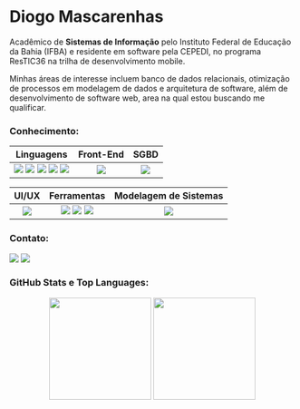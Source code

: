 # Diogo Mascarenhas 

Acadêmico de **Sistemas de Informação** pelo Instituto Federal de Educação da Bahia (IFBA) e residente em software pela CEPEDI, no programa ResTIC36 na trilha de desenvolvimento mobile.

Minhas áreas de interesse incluem banco de dados relacionais, otimização de processos em modelagem de dados e arquitetura de software, além de desenvolvimento de software web, area na qual estou buscando me qualificar.

### Conhecimento:

<div align="center">

Linguagens | Front-End | SGBD
:---------: | :------: | :-------:
<img src="https://img.shields.io/badge/C-00599C?style=for-the-badge&logo=c&logoColor=white"> <img src="https://img.shields.io/badge/Java-ED8B00?style=for-the-badge&logo=openjdk&logoColor=white"> <img src="https://img.shields.io/badge/PHP-777BB4?style=for-the-badge&logo=php&logoColor=white"> <img src="https://img.shields.io/badge/JavaScript-F7DF1E?style=for-the-badge&logo=javascript&logoColor=black"> <img src="https://img.shields.io/badge/React_Native-20232A?style=for-the-badge&logo=react&logoColor=61DAFB"> | <img src="https://img.shields.io/badge/Bootstrap-563D7C?style=for-the-badge&logo=bootstrap&logoColor=white"> | <img src="https://img.shields.io/badge/MySQL-00000F?style=for-the-badge&logo=mysql&logoColor=white">

UI/UX | Ferramentas | Modelagem de Sistemas
:-------: | :-------: | :-------:
<img src="https://img.shields.io/badge/Figma-F24E1E?style=for-the-badge&logo=figma&logoColor=white"> | <img src="https://img.shields.io/badge/Visual_Studio_Code-0078D4?style=for-the-badge&logo=visual%20studio%20code&logoColor=white"> <img src="https://img.shields.io/badge/Git-F05032?style=for-the-badge&logo=git&logoColor=white"> <img src="https://img.shields.io/badge/GitHub-181717?style=for-the-badge&logo=github&logoColor=white"> | <img src="https://img.shields.io/badge/StarUML-E25A1C?style=for-the-badge&logo=staruml&logoColor=white">

</div>

### Contato:
<div>
  <a href="mailto:diogomascarenhas0574@gmail.com" target="_blank"><img src="https://img.shields.io/badge/Gmail-D14836?style=for-the-badge&logo=gmail&logoColor=white"></a> 
  <a href="https://www.linkedin.com/in/diogomasc" target="_blank"><img src="https://img.shields.io/badge/LinkedIn-0077B5?style=for-the-badge&logo=linkedin&logoColor=white"></a>
</div>

### GitHub Stats e Top Languages:
<div align="center">
  <img height="180em" src="https://github-readme-stats.vercel.app/api?username=diogomasc&show_icons=true&theme=radical&include_all_commits=true&count_private=true"/>
  <img height="180em" src="https://github-readme-stats.vercel.app/api/top-langs/?username=diogomasc&layout=compact&langs_count=7&theme=radical"/>
</div>
